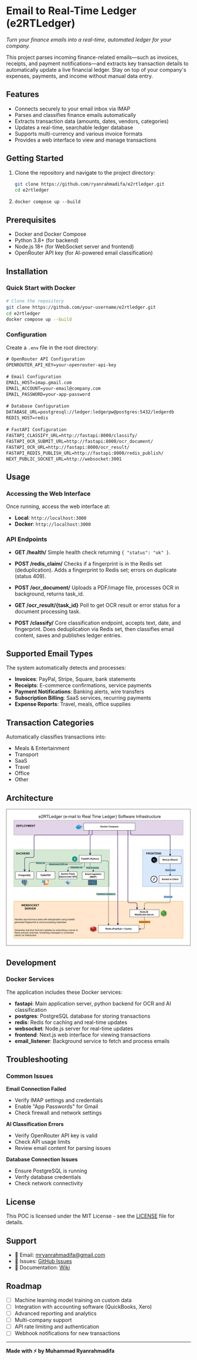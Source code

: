 # Email to Real-Time Ledger (e2RTLedger)

*Turn your finance emails into a real-time, automated ledger for your company.*

This project parses incoming finance-related emails—such as invoices, receipts, and payment notifications—and extracts key transaction details to automatically update a live financial ledger. Stay on top of your company's expenses, payments, and income without manual data entry.

## Features

- Connects securely to your email inbox via IMAP
- Parses and classifies finance emails automatically
- Extracts transaction data (amounts, dates, vendors, categories)
- Updates a real-time, searchable ledger database
- Supports multi-currency and various invoice formats
- Provides a web interface to view and manage transactions

## Getting Started

1. Clone the repository and navigate to the project directory:
   ```bash
   git clone https://github.com/ryanrahmadifa/e2rtledger.git
   cd e2rtledger
   ```
2. `docker compose up --build`

## Prerequisites

- Docker and Docker Compose
- Python 3.8+ (for backend)
- Node.js 18+ (for WebSocket server and frontend)
- OpenRouter API key (for AI-powered email classification)

## Installation

### Quick Start with Docker

```bash
# Clone the repository
git clone https://github.com/your-username/e2rtledger.git
cd e2rtledger
docker compose up --build
```

### Configuration

Create a `.env` file in the root directory:

```env
# OpenRouter API Configuration
OPENROUTER_API_KEY=your-openrouter-api-key

# Email Configuration
EMAIL_HOST=imap.gmail.com
EMAIL_ACCOUNT=your-email@company.com
EMAIL_PASSWORD=your-app-password

# Database Configuration
DATABASE_URL=postgresql://ledger:ledgerpw@postgres:5432/ledgerdb
REDIS_HOST=redis

# FastAPI Configuration
FASTAPI_CLASSIFY_URL=http://fastapi:8000/classify/
FASTAPI_OCR_SUBMIT_URL=http://fastapi:8000/ocr_document/
FASTAPI_OCR_URL=http://fastapi:8000/ocr_result/
FASTAPI_REDIS_PUBLISH_URL=http://fastapi:8000/redis_publish/
NEXT_PUBLIC_SOCKET_URL=http://websocket:3001
```

## Usage

### Accessing the Web Interface

Once running, access the web interface at:
- **Local**: `http://localhost:3000`
- **Docker**: `http://localhost:3000`

### API Endpoints

- **GET /health/**
  Simple health check returning `{ "status": "ok" }`.

- **POST /redis_claim/**
  Checks if a fingerprint is in the Redis set (deduplication).
  Adds a fingerprint to Redis set; errors on duplicate (status 409).

- **POST /ocr_document/**
  Uploads a PDF/image file, processes OCR in background, returns task_id.

- **GET /ocr_result/{task_id}**
  Poll to get OCR result or error status for a document processing task.

- **POST /classify/**
  Core classification endpoint, accepts text, date, and fingerprint.
  Does deduplication via Redis set, then classifies email content, saves and publishes ledger entries.

## Supported Email Types

The system automatically detects and processes:

- **Invoices**: PayPal, Stripe, Square, bank statements
- **Receipts**: E-commerce confirmations, service payments
- **Payment Notifications**: Banking alerts, wire transfers
- **Subscription Billing**: SaaS services, recurring payments
- **Expense Reports**: Travel, meals, office supplies

## Transaction Categories

Automatically classifies transactions into:
- Meals & Entertainment
- Transport
- SaaS
- Travel
- Office
- Other

## Architecture

![Architecture Diagram](./images/Ryan_E2LEDGER_INFRASTRUCTURE.png)

## Development

### Docker Services

The application includes these Docker services:

- **fastapi**: Main application server, python backend for OCR and AI classification
- **postgres**: PostgreSQL database for storing transactions
- **redis**: Redis for caching and real-time updates
- **websocket**: Node.js server for real-time updates
- **frontend**: Next.js web interface for viewing transactions
- **email_listener**: Background service to fetch and process emails

## Troubleshooting

### Common Issues

**Email Connection Failed**
- Verify IMAP settings and credentials
- Enable "App Passwords" for Gmail
- Check firewall and network settings

**AI Classification Errors**
- Verify OpenRouter API key is valid
- Check API usage limits
- Review email content for parsing issues

**Database Connection Issues**
- Ensure PostgreSQL is running
- Verify database credentials
- Check network connectivity

## License

This POC is licensed under the MIT License - see the [LICENSE](LICENSE) file for details.

## Support

- 📧 Email: mryanrahmadifa@gmail.com
- 🐛 Issues: [GitHub Issues](https://github.com/ryanrahmadifa/e2rtledger/issues)
- 📖 Documentation: [Wiki](https://github.com/ryanrahmadifa/e2rtledger/)

## Roadmap

- [ ] Machine learning model training on custom data
- [ ] Integration with accounting software (QuickBooks, Xero)
- [ ] Advanced reporting and analytics
- [ ] Multi-company support
- [ ] API rate limiting and authentication
- [ ] Webhook notifications for new transactions

---

**Made with ⚡ by Muhammad Ryanrahmadifa**